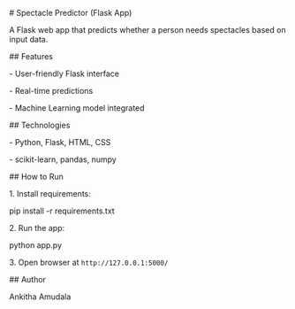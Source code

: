 \# Spectacle Predictor (Flask App)



A Flask web app that predicts whether a person needs spectacles based on input data.



\## Features

\- User-friendly Flask interface

\- Real-time predictions

\- Machine Learning model integrated



\## Technologies

\- Python, Flask, HTML, CSS

\- scikit-learn, pandas, numpy



\## How to Run

1\. Install requirements:

pip install -r requirements.txt



2\. Run the app:

python app.py



3\. Open browser at `http://127.0.0.1:5000/`



\## Author

Ankitha Amudala




